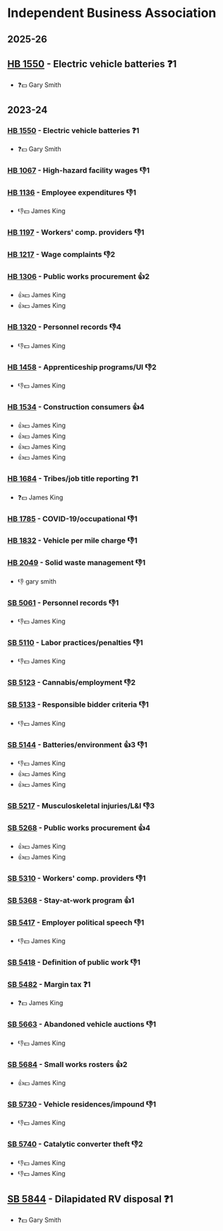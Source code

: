 # Independent Business Association
## 2025-26

## [HB 1550](/bill/2025-26/hb/1550/) - Electric vehicle batteries   ❓1
* ❓💵 Gary Smith

## 2023-24

### [HB 1550](/bill/2023-24/hb/1550/) - Electric vehicle batteries   ❓1
* ❓💵 Gary Smith

### [HB 1067](/bill/2023-24/hb/1067/) - High-hazard facility wages  👎1 

### [HB 1136](/bill/2023-24/hb/1136/) - Employee expenditures  👎1 
* 👎💵 James King

### [HB 1197](/bill/2023-24/hb/1197/) - Workers' comp. providers  👎1 

### [HB 1217](/bill/2023-24/hb/1217/) - Wage complaints  👎2 

### [HB 1306](/bill/2023-24/hb/1306/) - Public works procurement 👍2  
* 👍💵 James King
* 👍💵 James King

### [HB 1320](/bill/2023-24/hb/1320/) - Personnel records  👎4 
* 👎💵 James King

### [HB 1458](/bill/2023-24/hb/1458/) - Apprenticeship programs/UI  👎2 
* 👎💵 James King

### [HB 1534](/bill/2023-24/hb/1534/) - Construction consumers 👍4  
* 👍💵 James King
* 👍💵 James King
* 👍💵 James King
* 👍💵 James King

### [HB 1684](/bill/2023-24/hb/1684/) - Tribes/job title reporting   ❓1
* ❓💵 James King

### [HB 1785](/bill/2023-24/hb/1785/) - COVID-19/occupational  👎1 

### [HB 1832](/bill/2023-24/hb/1832/) - Vehicle per mile charge  👎1 

### [HB 2049](/bill/2023-24/hb/2049/) - Solid waste management  👎1 
* 👎 gary smith

### [SB 5061](/bill/2023-24/sb/5061/) - Personnel records  👎1 
* 👎💵 James King

### [SB 5110](/bill/2023-24/sb/5110/) - Labor practices/penalties  👎1 
* 👎💵 James King

### [SB 5123](/bill/2023-24/sb/5123/) - Cannabis/employment  👎2 

### [SB 5133](/bill/2023-24/sb/5133/) - Responsible bidder criteria  👎1 
* 👎💵 James King

### [SB 5144](/bill/2023-24/sb/5144/) - Batteries/environment 👍3 👎1 
* 👎💵 James King
* 👍💵 James King
* 👍💵 James King

### [SB 5217](/bill/2023-24/sb/5217/) - Musculoskeletal injuries/L&I  👎3 

### [SB 5268](/bill/2023-24/sb/5268/) - Public works procurement 👍4  
* 👍💵 James King
* 👍💵 James King

### [SB 5310](/bill/2023-24/sb/5310/) - Workers' comp. providers  👎1 

### [SB 5368](/bill/2023-24/sb/5368/) - Stay-at-work program 👍1  

### [SB 5417](/bill/2023-24/sb/5417/) - Employer political speech  👎1 
* 👎💵 James King

### [SB 5418](/bill/2023-24/sb/5418/) - Definition of public work  👎1 

### [SB 5482](/bill/2023-24/sb/5482/) - Margin tax   ❓1
* ❓💵 James King

### [SB 5663](/bill/2023-24/sb/5663/) - Abandoned vehicle auctions  👎1 
* 👎💵 James King

### [SB 5684](/bill/2023-24/sb/5684/) - Small works rosters 👍2  
* 👍💵 James King

### [SB 5730](/bill/2023-24/sb/5730/) - Vehicle residences/impound  👎1 
* 👎💵 James King

### [SB 5740](/bill/2023-24/sb/5740/) - Catalytic converter theft  👎2 
* 👎💵 James King
* 👎💵 James King

## [SB 5844](/bill/2023-24/sb/5844/) - Dilapidated RV disposal   ❓1
* ❓💵 Gary Smith
